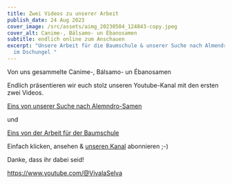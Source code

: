```yaml
---
title: Zwei Videos zu unserer Arbeit
publish_date: 24 Aug 2023
cover_image: /src/assets/aimg_20230504_124843-copy.jpeg
cover_alt: Canime-, Bálsamo- un Ébanosamen
subtitle: endlich online zum Anschauen
excerpt: "Unsere Arbeit für die Baumschule & unserer Suche nach Almendro-Samen
  im Dschungel "
---
```

Von uns gesammelte Canime-, Bálsamo- un Ébanosamen

Endlich präsentieren wir euch stolz unseren Youtube-Kanal mit den ersten zwei Videos.

[Eins von unserer Suche nach Alemndro-Samen](https://www.youtube.com/watch?v=YWeSeqBkIfg)

und

[Eins von der Arbeit für der Baumschule](https://www.youtube.com/watch?v=PDNY5j61ZtM)

Einfach klicken, ansehen & [unseren Kanal](https://www.youtube.com/@VivalaSelva) abonnieren ;-)

Danke, dass ihr dabei seid!

<https://www.youtube.com/@VivalaSelva>